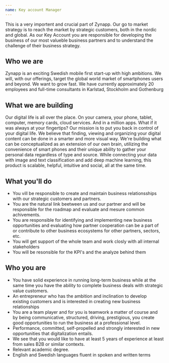 ```yaml
---
name: Key account Manager
---
```

This is a very importent and crucial part of Zynapp. Our go to market strategy is to reach the market by strategic customers, both in the nordic and global. As our Key Account you are responsible for developing the business of our most valueble business partners and to understand the challenge of their business strategy.

## Who we are

Zynapp is an exciting Swedish mobile first start-up with high ambitions. We will, with our offerings, target the global world market of smartphones users and beyond. We want to grow fast. We have currently approximately 20 employees and full-time consultants in Karlstad, Stockholm and Gothenburg

## What we are building

Our digital life is all over the place. On your camera, your phone, tablet, computer, memory cards, cloud services. And in a million apps. What if it was always at your fingertips? Our mission is to put you back in control of your digital life. We believe that finding, viewing and organizing your digital content can be done in a smarter and more visual way. We're building what can be conceptualized as an extension of our own brain, utilizing the convenience of smart phones and their unique ability to gather your personal data regardless of type and source. While connecting your data with image and text classification and add deep machine learning, this product is scalable, helpful, intuitive and social, all at the same time.

## What you'll do

-   You vill be responsible to create and maintain business relationsships with our strategic customers and partners.
-   You are the natural link beetween us and our partner and will be responsible for the roadmap and evaluate and mesure common achivements.
-   You are responsible for identifying and implementing new business opportunities and evaluating how partner cooperation can be a part of or contribute to other business ecosystems for other partners, sectors, etc.
-   You will get support of the whole team and work closly with all internal stakeholders
-   You will be resonsible for the KPI's and the analyze behind them

## Who you are

-   You have solid experience in running long-term business while at the same time you have the ability to complete business deals with strategic value customers. 
-   An entrepreneur who has the ambition and inclination to develop existing customers and is interested in creating new business relationships
-   You are a team player and for you is teamwork a matter of course and by being communicative, structured, driving, prestigious, you create good opportunities to run the business at a professional level.
-   Performance, committed, self-propelled and strongly interested in new opportunities that digitalization entails.
-   We see that you would like to have at least 5 years of experience at least from sales B2B or similar contexts.
-   Relevant academic degree.
-   English and Swedish languages ​​fluent in spoken and written terms